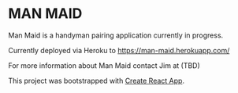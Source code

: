# MAN MAID

Man Maid is a handyman pairing application currently in progress.

Currently deployed via Heroku to https://man-maid.herokuapp.com/

For more information about Man Maid contact Jim at (TBD)

This project was bootstrapped with [Create React App](https://github.com/facebook/create-react-app).
